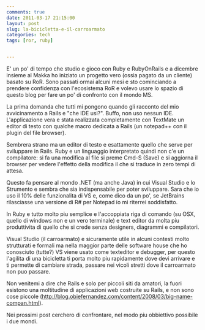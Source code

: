 ```yaml
---
comments: true
date: 2011-03-17 21:15:00
layout: post
slug: la-bicicletta-e-il-carroarmato
categories: tech
tags: [ror, ruby]


---
```


E' un po' di tempo che studio e gioco con Ruby e RubyOnRails e a dicembre insieme al Makka ho iniziato un progetto vero (ossia pagato da un cliente) basato su RoR. Sono passati ormai alcuni mesi e sto cominciando a prendere confidenza con l'ecosistema RoR e volevo usare lo spazio di questo blog per fare un po' di confronto con il mondo MS.




La prima domanda che tutti mi pongono quando gli racconto del mio avvicinamento a Rails e "che IDE usi?". Buffo, non uso nessun IDE. L'applicazione vera e stata realizzata completamente con TextMate un editor di testo con qualche macro dedicata a Rails (un notepad++ con il plugin del file browser).




Sembrera strano ma un editor di testo e esattamente quello che serve per sviluppare in Rails. Ruby e un linguaggio interpretato quindi non c'e un compilatore: si fa una modifica al file si preme Cmd-S (Save) e si aggiorna il browser per vedere l'effetto della modifica il che si traduce in zero tempi di attesa.




Questo fa pensare al mondo .NET (ma anche Java) in cui Visual Studio e lo Strumento e sembra che sia indispensabile per poter sviluppare. Sara che io uso il 10% delle funzionalita di VS e, come dico da un po', se JetBrains rilasciasse una versione di R# per Notepad io mi riterrei soddisfatto.




In Ruby e tutto molto piu semplice e l'accoppiata riga di comando (su OSX, quello di windows non e un vero terminale) e text editor da molta piu produttivita di quello che si crede senza designers, diagrammi e compilatori.




Visual Studio (il carroarmato) e sicuramente utile in alcuni contesti molto strutturati e formali ma nella maggior parte delle software house che ho conosciuto (tutte?) VS viene usato come texteditor e debugger, per questo l'agilita di una bicicletta ti porta molto piu rapidamente dove devi arrivare e ti permette di cambiare strada, passare nei vicoli stretti dove il carroarmato non puo passare.




Non venitemi a dire che Rails e solo per piccoli siti da amatori, la fuori esistono una moltitudine di applicazioni web costruite su Rails, e non sono cose piccole (http://blog.obiefernandez.com/content/2008/03/big-name-compan.html).




Nei prossimi post cerchero di confrontare, nel modo piu obbiettivo possibile i due mondi.
